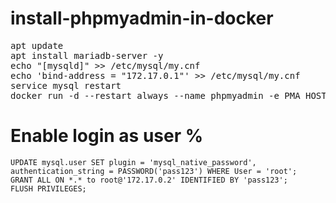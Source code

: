 # install-phpmyadmin-in-docker

<pre>
apt update
apt install mariadb-server -y
echo "[mysqld]" >> /etc/mysql/my.cnf
echo 'bind-address = "172.17.0.1"' >> /etc/mysql/my.cnf
service mysql restart
docker run -d --restart always --name phpmyadmin -e PMA_HOST=172.17.0.1 -e PMA_PORT=3306 -p 8000:80 phpmyadmin
</pre>

# Enable login as user %

```
UPDATE mysql.user SET plugin = 'mysql_native_password', authentication_string = PASSWORD('pass123') WHERE User = 'root';
GRANT ALL ON *.* to root@'172.17.0.2' IDENTIFIED BY 'pass123';
FLUSH PRIVILEGES;

